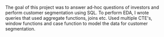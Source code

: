 The goal of this project was to answer ad-hoc questions of investors and perform
customer segmentation using SQL.
To perform EDA, I wrote queries that used aggregate functions, joins etc.
Used multiple CTE's, window functions and case function to model the data for
customer segmentation.

